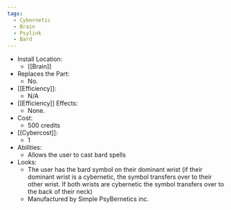 ```yaml
---
tags:
  - Cybernetic
  - Brain
  - Psylink
  - Bard
---
```

* Install Location:
	* [[Brain]]
* Replaces the Part:
	* No.
* [[Efficiency]]:
	* N/A
* [[Efficiency]] Effects:
	- None.
* Cost:
	* 500 credits
* [[Cybercost]]:
	* 1
* Abilities:
	* Allows the user to cast bard spells
* Looks:
	* The user has the bard symbol on their dominant wrist (if their dominant wrist is a cybernetic, the symbol transfers over to their other wrist. If both wrists are cybernetic the symbol transfers over to the back of their neck)
	* Manufactured by Simple PsyBernetics inc.